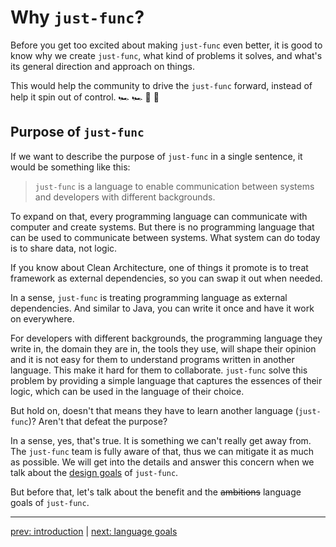# Why `just-func`?

Before you get too excited about making `just-func` even better,
it is good to know why we create `just-func`,
what kind of problems it solves,
and what's its general direction and approach on things.

This would help the community to drive the `just-func` forward,
instead of help it spin out of control. 🏎 🏎 💨 💨

## Purpose of `just-func`

If we want to describe the purpose of `just-func` in a single sentence,
it would be something like this:

> `just-func` is a language to enable communication between systems and developers with different backgrounds.

To expand on that,
every programming language can communicate with computer and create systems.
But there is no programming language that can be used to communicate between systems.
What system can do today is to share data, not logic.

If you know about Clean Architecture,
one of things it promote is to treat framework as external dependencies,
so you can swap it out when needed.

In a sense, `just-func` is treating programming language as external dependencies.
And similar to Java, you can write it once and have it work on everywhere.

For developers with different backgrounds,
the programming language they write in, the domain they are in, the tools they use,
will shape their opinion and it is not easy for them to understand programs written in another language.
This make it hard for them to collaborate.
`just-func` solve this problem by providing a simple language that captures the essences of their logic, which can be used in the language of their choice.

But hold on, doesn't that means they have to learn another language (`just-func`)?
Aren't that defeat the purpose?

In a sense, yes, that's true.
It is something we can't really get away from.
The `just-func` team is fully aware of that, thus we can mitigate it as much as possible.
We will get into the details and answer this concern when we talk about the [design goals](./design-goals.md) of `just-func`.

But before that, let's talk about the benefit and the ~~ambitions~~ language goals of `just-func`.

---

[prev: introduction](./introduction.md) | [next: language goals](./language-goals.md)
